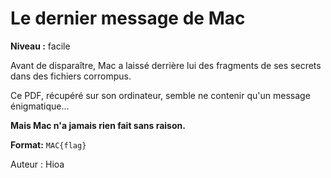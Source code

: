 # Le dernier message de Mac

**Niveau :** facile

Avant de disparaître, Mac a laissé derrière lui des fragments de ses secrets dans des fichiers corrompus.

Ce PDF, récupéré sur son ordinateur, semble ne contenir qu'un message énigmatique...

**Mais Mac n'a jamais rien fait sans raison.**

**Format:** `MAC{flag}`

Auteur : Hioa